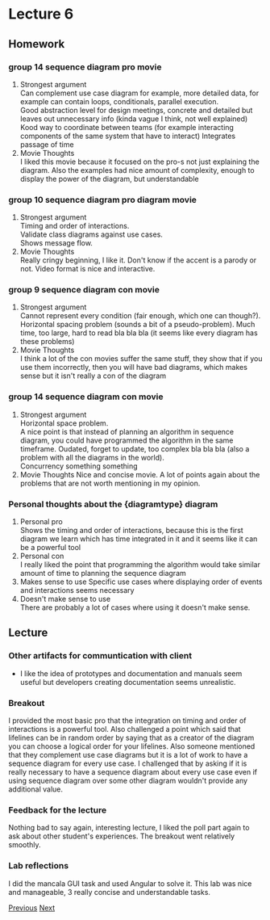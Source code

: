 # Lecture 6
## Homework
### group 14 sequence diagram pro  movie
1. Strongest argument  
Can complement use case diagram for example, more detailed data, for example can contain loops, conditionals, parallel execution.  
Good abstraction level for design meetings, concrete and detailed but leaves out unnecessary info (kinda vague I think, not well explained)   
Kood way to coordinate between teams (for example interacting components of the same system that have to interact)
Integrates passage of time
2. Movie Thoughts  
I liked this movie because it focused on the pro-s not just explaining the diagram. Also the examples had nice amount of complexity, enough to display the power of the diagram, but understandable
### group 10 sequence diagram pro diagram movie
1. Strongest argument  
Timing and order of interactions.   
Validate class diagrams against use cases.   
Shows message flow.
2. Movie Thoughts  
Really cringy beginning, I like it. Don't know if the accent is a parody or not. Video format is nice and interactive.
### group 9 sequence diagram con movie
1. Strongest argument  
Cannot represent every condition (fair enough, which one can though?). Horizontal spacing problem (sounds a bit of a pseudo-problem). Much time, too large, hard to read bla bla bla (it seems like every diagram has these problems)
2. Movie Thoughts  
I think a lot of the con movies suffer the same stuff, they show that if you use them incorrectly, then you will have bad diagrams, which makes sense but it isn't really a con of the diagram
### group 14 sequence diagram con movie
1. Strongest argument  
Horizontal space problem.  
A nice point is that instead of planning an algorithm in sequence diagram, you could have programmed the algorithm in the same timeframe. Oudated, forget to update, too complex bla bla bla (also a problem with all the diagrams in the world).  
Concurrency something something  
2. Movie Thoughts
Nice and concise movie. A lot of points again about the problems that are not worth mentioning in my opinion.
### Personal thoughts about the {diagramtype} diagram
1. Personal pro  
Shows the timing and order of interactions, because this is the first diagram we learn which has time integrated in it and it seems like it can be a powerful tool
2. Personal con  
I really liked the point that programming the algorithm would take similar amount of time to planning the sequence diagram
3. Makes sense to use
Specific use cases where displaying order of events and interactions seems necessary
4. Doesn't make sense to use  
There are probably a lot of cases where using it doesn't make sense.

## Lecture
### Other artifacts for communtication with client
* I like the idea of prototypes and documentation and manuals seem useful but developers creating documentation seems unrealistic.
### Breakout
I provided the most basic pro that the integration on timing and order of interactions is a powerful tool. Also challenged a point which said that lifelines can be in random order by saying that as a creator of the diagram you can choose a logical order for your lifelines. Also someone mentioned that they complement use case diagrams but it is a lot of work to have a sequence diagram for every use case. I challenged that by asking if it is really necessary to have a sequence diagram about every use case even if using sequence diagram over some other diagram wouldn't provide any additional value.
### Feedback for the lecture
Nothing bad to say again, interesting lecture, I liked the poll part again to ask about other student's experiences. The breakout went relatively smoothly.

### Lab reflections
I did the mancala GUI task and used Angular to solve it. This lab was nice and manageable, 3 really concise and understandable tasks.

[Previous](./Reflections/lecture5.md) [Next](./Reflections/lecture7.md)